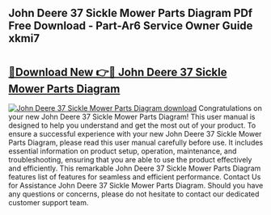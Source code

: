 ## John Deere 37 Sickle Mower Parts Diagram PDf Free Download - Part-Ar6 Service Owner Guide xkmi7

# <h2><a href="http://dfkfexf.blite.top/?on=John+Deere+37+Sickle+Mower+Parts+Diagram">🔗Download New 👉🔴 John Deere 37 Sickle Mower Parts Diagram</a></h2>

[![John Deere 37 Sickle Mower Parts Diagram download](https://i.imgur.com/lujVjoI.png)](http://dfkfexf.blite.top/?on=John+Deere+37+Sickle+Mower+Parts+Diagram)
Congratulations on your new John Deere 37 Sickle Mower Parts Diagram! This user manual is designed to help you understand and get the most out of your product. To ensure a successful experience with your new John Deere 37 Sickle Mower Parts Diagram, please read this user manual carefully before use. It includes essential information on product setup, operation, maintenance, and troubleshooting, ensuring that you are able to use the product effectively and efficiently. This remarkable John Deere 37 Sickle Mower Parts Diagram features list of features for seamless and efficient performance. Contact Us for Assistance John Deere 37 Sickle Mower Parts Diagram. Should you have any questions or concerns, please do not hesitate to contact our dedicated customer support team.
